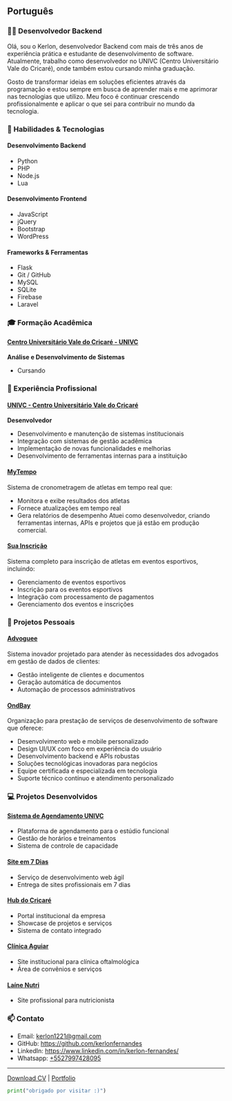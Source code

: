 <a name="português"></a>
## Português

### 👨‍💻 Desenvolvedor Backend

Olá, sou o Kerlon, desenvolvedor Backend com mais de três anos de experiência prática e estudante de desenvolvimento de software. Atualmente, trabalho como desenvolvedor no UNIVC (Centro Universitário Vale do Cricaré), onde também estou cursando minha graduação.

Gosto de transformar ideias em soluções eficientes através da programação e estou sempre em busca de aprender mais e me aprimorar nas tecnologias que utilizo. Meu foco é continuar crescendo profissionalmente e aplicar o que sei para contribuir no mundo da tecnologia.

### 🚀 Habilidades & Tecnologias

#### Desenvolvimento Backend
- Python
- PHP
- Node.js
- Lua

#### Desenvolvimento Frontend
- JavaScript
- jQuery
- Bootstrap
- WordPress

#### Frameworks & Ferramentas
- Flask
- Git / GitHub
- MySQL
- SQLite
- Firebase
- Laravel

### 🎓 Formação Acadêmica

#### <a href="https://univc.com.br" target="_blank">Centro Universitário Vale do Cricaré - UNIVC</a>
**Análise e Desenvolvimento de Sistemas**
- Cursando

### 💼 Experiência Profissional


#### <a href="https://univc.com.br" target="_blank">UNIVC - Centro Universitário Vale do Cricaré</a>
**Desenvolvedor**
- Desenvolvimento e manutenção de sistemas institucionais
- Integração com sistemas de gestão acadêmica
- Implementação de novas funcionalidades e melhorias
- Desenvolvimento de ferramentas internas para a instituição

#### <a href="https://mytempo.esp.br" target="_blank">MyTempo</a>
Sistema de cronometragem de atletas em tempo real que:
- Monitora e exibe resultados dos atletas
- Fornece atualizações em tempo real
- Gera relatórios de desempenho
Atuei como desenvolvedor, criando ferramentas internas, APIs e projetos que já estão em produção comercial.


#### <a href="https://suainscricao.com" target="_blank">Sua Inscrição</a>
Sistema completo para inscrição de atletas em eventos esportivos, incluindo:
- Gerenciamento de eventos esportivos
- Inscrição para os eventos esportivos
- Integração com processamento de pagamentos
- Gerenciamento dos eventos e inscrições

### 🚀 Projetos Pessoais

#### <a href="https://advoguee.com" target="_blank">Advoguee</a>
Sistema inovador projetado para atender às necessidades dos advogados em gestão de dados de clientes:
- Gestão inteligente de clientes e documentos
- Geração automática de documentos
- Automação de processos administrativos


#### <a href="https://ondbay.com" target="_blank">OndBay</a>
Organização para prestação de serviços de desenvolvimento de software que oferece:
- Desenvolvimento web e mobile personalizado
- Design UI/UX com foco em experiência do usuário
- Desenvolvimento backend e APIs robustas
- Soluções tecnológicas inovadoras para negócios
- Equipe certificada e especializada em tecnologia
- Suporte técnico contínuo e atendimento personalizado

### 💻 Projetos Desenvolvidos

#### <a href="https://agendamento.hubdocricare.com.br" target="_blank">Sistema de Agendamento UNIVC</a>
- Plataforma de agendamento para o estúdio funcional
- Gestão de horários e treinamentos
- Sistema de controle de capacidade

#### <a href="https://siteem7.hubdocricare.com.br" target="_blank">Site em 7 Dias</a>
- Serviço de desenvolvimento web ágil
- Entrega de sites profissionais em 7 dias

#### <a href="https://hubdocricare.com.br" target="_blank">Hub do Cricaré</a>
- Portal institucional da empresa
- Showcase de projetos e serviços
- Sistema de contato integrado

#### <a href="https://aguiar.hubdocricare.com.br" target="_blank">Clínica Aguiar</a>
- Site institucional para clínica oftalmológica
- Área de convênios e serviços

#### <a href="https://lainenutri.com.br" target="_blank">Laíne Nutri</a>
- Site profissional para nutricionista

### 📫 Contato
- Email: <a href="mailto:kerlon1221@gmail.com">kerlon1221@gmail.com</a>
- GitHub: <a href="https://github.com/kerlonfernandes" target="_blank">https://github.com/kerlonfernandes</a>
- LinkedIn: <a href="https://www.linkedin.com/in/kerlon-fernandes/" target="_blank">https://www.linkedin.com/in/kerlon-fernandes/</a>
- Whatsapp: <a href="wa.me/+5527997428095" target="_blank">+5527997428095</a>

---

[Download CV](https://kerlon.com.br/assets/resumes/resume_pt-br.pdf) | <a href="https://kerlon.com.br/portifolio" target="_blank">Portfolio</a>

```python
print("obrigado por visitar :)")
```
